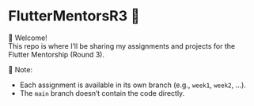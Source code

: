# FlutterMentorsR3 🚀

👋 Welcome!  
This repo is where I’ll be sharing my assignments and projects for the Flutter Mentorship (Round 3).  

📌 Note:  
- Each assignment is available in its own branch (e.g., `week1`, `week2`, ...).  
- The `main` branch doesn’t contain the code directly.  
